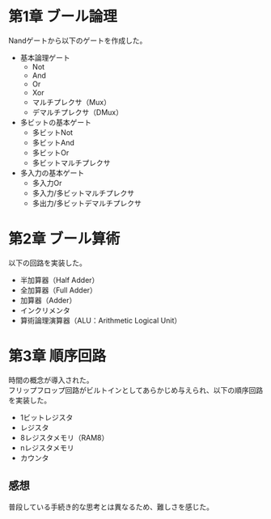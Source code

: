 # 第1章 ブール論理
Nandゲートから以下のゲートを作成した。
- 基本論理ゲート
  - Not
  - And
  - Or
  - Xor
  - マルチプレクサ（Mux）
  - デマルチプレクサ（DMux）
- 多ビットの基本ゲート
  - 多ビットNot
  - 多ビットAnd
  - 多ビットOr
  - 多ビットマルチプレクサ
- 多入力の基本ゲート
  - 多入力Or
  - 多入力/多ビットマルチプレクサ
  - 多出力/多ビットデマルチプレクサ

# 第2章 ブール算術
以下の回路を実装した。
- 半加算器（Half Adder）
- 全加算器（Full Adder）
- 加算器（Adder）
- インクリメンタ
- 算術論理演算器（ALU：Arithmetic Logical Unit）

# 第3章 順序回路
時間の概念が導入された。  
フリップフロップ回路がビルトインとしてあらかじめ与えられ、以下の順序回路を実装した。
- 1ビットレジスタ
- レジスタ
- 8レジスタメモリ（RAM8）
- nレジスタメモリ
- カウンタ

## 感想
普段している手続き的な思考とは異なるため、難しさを感じた。
